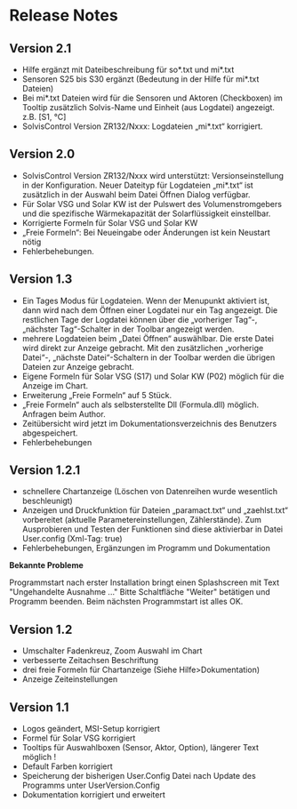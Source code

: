 # Release Notes

## Version 2.1


- Hilfe ergänzt mit Dateibeschreibung für so*.txt und mi*.txt
- Sensoren S25 bis S30 ergänzt (Bedeutung in der Hilfe für mi*.txt Dateien)
- Bei mi*.txt Dateien wird für die Sensoren und Aktoren (Checkboxen) im Tooltip zusätzlich Solvis-Name und Einheit (aus Logdatei) angezeigt. z.B. [S1, °C]
- SolvisControl Version ZR132/Nxxx: Logdateien „mi*.txt“ korrigiert.

## Version 2.0
- SolvisControl Version ZR132/Nxxx wird unterstützt: Versionseinstellung in der Konfiguration. Neuer Dateityp für Logdateien „mi*.txt“ ist zusätzlich in der Auswahl beim Datei Öffnen Dialog verfügbar.
- Für Solar VSG und Solar KW ist der Pulswert des Volumenstromgebers und die spezifische Wärmekapazität der Solarflüssigkeit einstellbar.
- Korrigierte Formeln für Solar VSG und Solar KW
- „Freie Formeln“: Bei Neueingabe oder Änderungen ist kein Neustart nötig
- Fehlerbehebungen.

## Version 1.3
- Ein Tages Modus für Logdateien. Wenn der Menupunkt aktiviert ist, dann wird nach dem Öffnen einer Logdatei nur ein Tag angezeigt. Die restlichen Tage der Logdatei können über die „vorheriger Tag“-, „nächster Tag“-Schalter in der Toolbar angezeigt werden.
- mehrere Logdateien beim „Datei Öffnen“ auswählbar. Die erste Datei wird direkt zur Anzeige gebracht. Mit den zusätzlichen „vorherige Datei“-, „nächste Datei“-Schaltern in der Toolbar werden die übrigen Dateien zur Anzeige gebracht.
- Eigene Formeln für Solar VSG (S17) und Solar KW (P02) möglich für die Anzeige im Chart.
- Erweiterung „Freie Formeln“ auf 5 Stück.
- „Freie Formeln“ auch als selbsterstellte Dll (Formula.dll) möglich. Anfragen beim Author.
- Zeitübersicht wird jetzt im Dokumentationsverzeichnis des Benutzers abgespeichert.
- Fehlerbehebungen

## Version 1.2.1
- schnellere Chartanzeige (Löschen von Datenreihen wurde wesentlich beschleunigt)
- Anzeigen und Druckfunktion für Dateien „paramact.txt“ und „zaehlst.txt“ vorbereitet (aktuelle Parametereinstellungen, Zählerstände). Zum Ausprobieren und Testen der Funktionen sind diese aktivierbar in Datei User.config (Xml-Tag: <Prototype>true</Prototype>)
- Fehlerbehebungen, Ergänzungen im Programm und Dokumentation

**Bekannte Probleme**

Programmstart nach erster Installation bringt einen Splashscreen mit Text "Ungehandelte Ausnahme ..." Bitte Schaltfläche "Weiter" betätigen und Programm beenden. Beim nächsten Programmstart ist alles OK.

## Version 1.2
- Umschalter Fadenkreuz, Zoom Auswahl im Chart
- verbesserte Zeitachsen Beschriftung
- drei freie Formeln für Chartanzeige (Siehe Hilfe>Dokumentation)
- Anzeige Zeiteinstellungen

## Version 1.1
- Logos geändert, MSI-Setup korrigiert
- Formel für Solar VSG korrigiert
- Tooltips für Auswahlboxen (Sensor, Aktor, Option), längerer Text möglich !
- Default Farben korrigiert
- Speicherung der bisherigen User.Config Datei nach Update des Programms unter UserVersion.Config
- Dokumentation korrigiert und erweitert